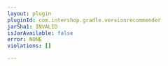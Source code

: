 ```yaml
---
layout: plugin
pluginId: com.intershop.gradle.versionrecommender
jarSha1: INVALID
isJarAvailable: false
error: NONE
violations: []

---
```

